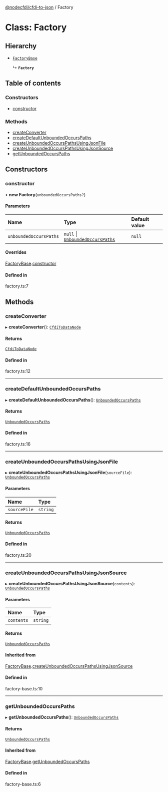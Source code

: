 [@nodecfdi/cfdi-to-json](../README.md) / Factory

# Class: Factory

## Hierarchy

- [`FactoryBase`](FactoryBase.md)

  ↳ **`Factory`**

## Table of contents

### Constructors

- [constructor](Factory.md#constructor)

### Methods

- [createConverter](Factory.md#createconverter)
- [createDefaultUnboundedOccursPaths](Factory.md#createdefaultunboundedoccurspaths)
- [createUnboundedOccursPathsUsingJsonFile](Factory.md#createunboundedoccurspathsusingjsonfile)
- [createUnboundedOccursPathsUsingJsonSource](Factory.md#createunboundedoccurspathsusingjsonsource)
- [getUnboundedOccursPaths](Factory.md#getunboundedoccurspaths)

## Constructors

### constructor

• **new Factory**(`unboundedOccursPaths?`)

#### Parameters

| Name | Type | Default value |
| :------ | :------ | :------ |
| `unboundedOccursPaths` | ``null`` \| [`UnboundedOccursPaths`](UnboundedOccursPaths.md) | `null` |

#### Overrides

[FactoryBase](FactoryBase.md).[constructor](FactoryBase.md#constructor)

#### Defined in

factory.ts:7

## Methods

### createConverter

▸ **createConverter**(): [`CfdiToDataNode`](CfdiToDataNode.md)

#### Returns

[`CfdiToDataNode`](CfdiToDataNode.md)

#### Defined in

factory.ts:12

___

### createDefaultUnboundedOccursPaths

▸ **createDefaultUnboundedOccursPaths**(): [`UnboundedOccursPaths`](UnboundedOccursPaths.md)

#### Returns

[`UnboundedOccursPaths`](UnboundedOccursPaths.md)

#### Defined in

factory.ts:16

___

### createUnboundedOccursPathsUsingJsonFile

▸ **createUnboundedOccursPathsUsingJsonFile**(`sourceFile`): [`UnboundedOccursPaths`](UnboundedOccursPaths.md)

#### Parameters

| Name | Type |
| :------ | :------ |
| `sourceFile` | `string` |

#### Returns

[`UnboundedOccursPaths`](UnboundedOccursPaths.md)

#### Defined in

factory.ts:20

___

### createUnboundedOccursPathsUsingJsonSource

▸ **createUnboundedOccursPathsUsingJsonSource**(`contents`): [`UnboundedOccursPaths`](UnboundedOccursPaths.md)

#### Parameters

| Name | Type |
| :------ | :------ |
| `contents` | `string` |

#### Returns

[`UnboundedOccursPaths`](UnboundedOccursPaths.md)

#### Inherited from

[FactoryBase](FactoryBase.md).[createUnboundedOccursPathsUsingJsonSource](FactoryBase.md#createunboundedoccurspathsusingjsonsource)

#### Defined in

factory-base.ts:10

___

### getUnboundedOccursPaths

▸ **getUnboundedOccursPaths**(): [`UnboundedOccursPaths`](UnboundedOccursPaths.md)

#### Returns

[`UnboundedOccursPaths`](UnboundedOccursPaths.md)

#### Inherited from

[FactoryBase](FactoryBase.md).[getUnboundedOccursPaths](FactoryBase.md#getunboundedoccurspaths)

#### Defined in

factory-base.ts:6
